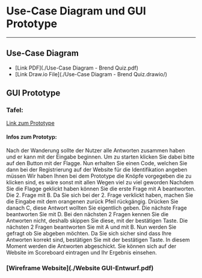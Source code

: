 # Use-Case Diagram und GUI Prototype
---

## Use-Case Diagram
* [Link PDF](./Use-Case Diagram - Brend Quiz.pdf)
* [Link Draw.io File](./Use-Case Diagram - Brend Quiz.drawio/)

## GUI Prototype
### Tafel:
[Link zum Prototype](https://xd.adobe.com/view/24618f9e-e2a0-41d6-895f-7ccfed77e903-7132/)
#### Infos zum Prototyp:
Nach der Wanderung sollte der Nutzer alle Antworten zusammen haben und er kann mit der Eingabe beginnen. Um zu starten klicken Sie dabei bitte auf den Button mit der Flagge. Nun erhalten Sie einen Code, welchen Sie dann bei der Registrierung auf der Website für die Identifikation angeben müssen Wir haben Ihnen bei dem Prototype die Knöpfe vorgegeben die zu klicken sind, es wäre sonst mit allen Wegen viel zu viel geworden Nachdem Sie die Flagge geklickt haben können Sie die erste Frage mit A beantworten. Die 2. Frage mit B. Da Sie sich bei der 2. Frage verklickt haben, machen Sie die Eingabe mit dem orangenen zurück Pfeil rückgängig. Drücken Sie danach C, diese Antwort wollten Sie eigentlich geben. Die nächste Frage beantworten Sie mit D. Bei den nächsten 2 Fragen kennen Sie die Antworten nicht, deshalb skippen Sie diese, mit der bestätigen Taste. Die nächsten 2 Fragen beantworten Sie mit A und mit B. Nun werden Sie gefragt ob Sie abgeben möchten. Da Sie sich sicher sind dass Ihre Antworten korrekt sind, bestätigen Sie mit der bestätigen Taste. In diesem Moment werden die Antworten abgeschickt. Sie können sich auf der Website im Scoreboard eintragen und Ihr Ergebnis einsehen.

### [Wireframe Website](./Website GUI-Entwurf.pdf)